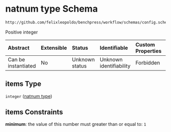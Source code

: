 # natnum type Schema

```txt
http://github.com/felixleopoldo/benchpress/workflow/schemas/config.schema.json#/definitions/flexnatnum/anyOf/1/items
```

Positive integer

| Abstract            | Extensible | Status         | Identifiable            | Custom Properties | Additional Properties | Access Restrictions | Defined In                                                       |
| :------------------ | :--------- | :------------- | :---------------------- | :---------------- | :-------------------- | :------------------ | :--------------------------------------------------------------- |
| Can be instantiated | No         | Unknown status | Unknown identifiability | Forbidden         | Allowed               | none                | [config.schema.json*](config.schema.json "open original schema") |

## items Type

`integer` ([natnum type](config-definitions-non-negative-integers-anyof-positive-integer-list-natnum-type.md))

## items Constraints

**minimum**: the value of this number must greater than or equal to: `1`
